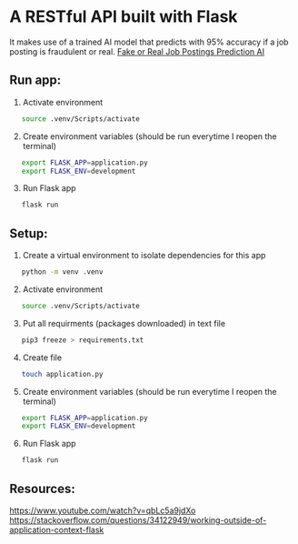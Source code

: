 # A RESTful API built with Flask

It makes use of a trained AI model that predicts with 95% accuracy if a job posting is fraudulent or real.
[Fake or Real Job Postings Prediction AI](https://github.com/rawan-a-d/Fake-Real-Job-Postings-Prediction)

## Run app:

1. Activate environment

```bash
   source .venv/Scripts/activate
```

2. Create environment variables (should be run everytime I reopen the terminal)

```bash
   export FLASK_APP=application.py
   export FLASK_ENV=development
```

3. Run Flask app

```bash
   flask run
```

## Setup:

1. Create a virtual environment to isolate dependencies for this app

```bash
   python -m venv .venv
```

2. Activate environment

```bash
   source .venv/Scripts/activate
```

3. Put all requirments (packages downloaded) in text file

```bash
   pip3 freeze > requirements.txt
```

4. Create file

```bash
   touch application.py
```

5. Create environment variables (should be run everytime I reopen the terminal)

```bash
   export FLASK_APP=application.py
   export FLASK_ENV=development
```

6. Run Flask app

```bash
   flask run
```

## Resources:

https://www.youtube.com/watch?v=qbLc5a9jdXo
https://stackoverflow.com/questions/34122949/working-outside-of-application-context-flask
